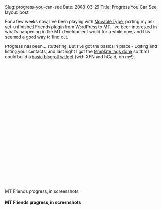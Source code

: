 Slug: progress-you-can-see
Date: 2008-03-26
Title: Progress You Can See
layout: post

For a few weeks now, I've been playing with [Movable Type](http://movabletype.org), porting my as-yet-unfinished Friends plugin from WordPress to MT. I've been interested in what's happening in the MT development world for a while now, and this seemed a good way to find out.

Progress has been... stuttering. But I've got the basics in place - Editing and listing your contacts, and last night I got the [template tags done](http://www.flickr.com/photos/redmonk/2359838833/in/set-72157604027970428/) so that I could build a [basic blogroll widget](http://www.flickr.com/photos/redmonk/2360633592/in/set-72157604027970428/) (with XFN and hCard, oh my!).

<script type="text/javascript" src="https://v6.flickrshow.com/scripts/"></script>

<p id="fsDemo" style="height:400px;width:400px;">
<p>MT Friends progress, in screenshots</p>
</p>
<h4>MT Friends progress, in screenshots</h4>
<script type="text/javascript">
var cesc = new flickrshow("fsDemo", {flickr_photoset: "72157604027970428"});
</script>
